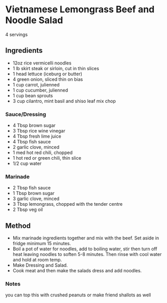 # Vietnamese Lemongrass Beef and Noodle Salad

4 servings

## Ingredients

- 12oz rice vermicelli noodles
- 1 lb skirt steak or sirloin, cut in thin slices 
- 1 head lettuce (iceburg or butter)
- 4 green onion, sliced thin on bias
- 1 cup carrot, julienned 
- 1 cup cucumber, julienned
- 1 cup bean sprouts
- 3 cup cilantro, mint basil and shiso leaf mix chop

### Sauce/Dressing

- 4 Tbsp brown sugar
- 3 Tbsp rice wine vinegar
- 4 Tbsp fresh lime juice
- 4 Tbsp fish sauce
- 2 garlic clove, minced
- 1 med hot red chili, chopped
- 1 hot red or green chili, thin slice
- 1/2 cup water

### Marinade

- 2 Tbsp fish sauce
- 1 Tbsp brown sugar
- 3 garlic clove, minced
- 3 Tbsp lemongrass, chopped with the tender centre
- 2 Tbsp veg oil

## Method

- Mix marinade ingredients together and mix with the beef. Set aside in fridge minimum 15 minutes.
- Boil a pot of water for noodles, add to boiling water, stir then turn off heat leaving noodles to soften 5-8 minutes. Then rinse with cool water and hold at room temp.
- Make Dressing and Salad.
- Cook meat and then make the salads dress and add noodles.

### Notes

you can top this with crushed peanuts or make friend shallots as well
